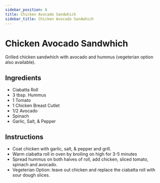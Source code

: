 ```yaml
---
sidebar_position: 6
title: Chicken Avocado Sandwhich
sidebar_title: Chicken Avocado Sandwhich
---
```


# Chicken Avocado Sandwhich
Grilled chicken sandwhich with avocado and hummus (vegeterian option also available).

## Ingredients
- Ciabatta Roll
- 3 tbsp. Hummus
- 1 Tomato
- 1 Chicken Breast Cutlet
- 1/2 Avocado
- Spinach
- Garlic, Salt, & Pepper

## Instructions
- Coat chicken with garlic, salt, & pepper and grill.
- Warm ciabatta roll in oven by broiling on high for 3-5 minutes
- Spread hummus on both halves of roll, add chicken, sliced tomato, spinach and avocado.
- Vegeterian Option: leave out chicken and replace the ciabatta roll with sour dough slices.